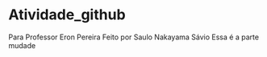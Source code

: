 # Atividade_github
Para Professor Eron Pereira
Feito por Saulo Nakayama Sávio
Essa é a parte mudade
